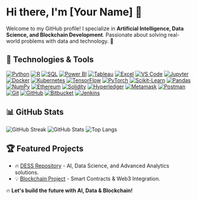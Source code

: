 # Hi there, I'm [Your Name] 👋

Welcome to my GitHub profile! I specialize in **Artificial Intelligence, Data Science, and Blockchain Development**. Passionate about solving real-world problems with data and technology. 🚀

## 🚀 Technologies & Tools

[![Python](https://img.shields.io/badge/-Python-3776AB?style=flat-square&logo=python&logoColor=white)](https://www.python.org/) [![R](https://img.shields.io/badge/-R-276DC3?style=flat-square&logo=r&logoColor=white)](https://www.r-project.org/) [![SQL](https://img.shields.io/badge/-SQL-4479A1?style=flat-square&logo=postgresql&logoColor=white)](https://www.postgresql.org/) [![Power BI](https://img.shields.io/badge/-Power%20BI-F2C811?style=flat-square&logo=powerbi&logoColor=white)](https://powerbi.microsoft.com/) [![Tableau](https://img.shields.io/badge/-Tableau-E97627?style=flat-square&logo=tableau&logoColor=white)](https://www.tableau.com/) [![Excel](https://img.shields.io/badge/-Excel-217346?style=flat-square&logo=microsoft-excel&logoColor=white)](https://www.microsoft.com/en-us/microsoft-365/excel) [![VS Code](https://img.shields.io/badge/-VS%20Code-007ACC?style=flat-square&logo=visual-studio-code&logoColor=white)](https://code.visualstudio.com/) [![Jupyter](https://img.shields.io/badge/-Jupyter-F37626?style=flat-square&logo=jupyter&logoColor=white)](https://jupyter.org/) [![Docker](https://img.shields.io/badge/-Docker-2496ED?style=flat-square&logo=docker&logoColor=white)](https://www.docker.com/) [![Kubernetes](https://img.shields.io/badge/-Kubernetes-326CE5?style=flat-square&logo=kubernetes&logoColor=white)](https://kubernetes.io/) [![TensorFlow](https://img.shields.io/badge/-TensorFlow-FF6F00?style=flat-square&logo=tensorflow&logoColor=white)](https://www.tensorflow.org/) [![PyTorch](https://img.shields.io/badge/-PyTorch-EE4C2C?style=flat-square&logo=pytorch&logoColor=white)](https://pytorch.org/) [![Scikit-Learn](https://img.shields.io/badge/-Scikit%20Learn-F7931E?style=flat-square&logo=scikitlearn&logoColor=white)](https://scikit-learn.org/) [![Pandas](https://img.shields.io/badge/-Pandas-150458?style=flat-square&logo=pandas&logoColor=white)](https://pandas.pydata.org/) [![NumPy](https://img.shields.io/badge/-NumPy-013243?style=flat-square&logo=numpy&logoColor=white)](https://numpy.org/) [![Ethereum](https://img.shields.io/badge/-Ethereum-3C3C3D?style=flat-square&logo=ethereum&logoColor=white)](https://ethereum.org/) [![Solidity](https://img.shields.io/badge/-Solidity-363636?style=flat-square&logo=solidity&logoColor=white)](https://soliditylang.org/) [![Hyperledger](https://img.shields.io/badge/-Hyperledger-2F3134?style=flat-square&logo=hyperledger&logoColor=white)](https://www.hyperledger.org/) [![Metamask](https://img.shields.io/badge/-Metamask-F6851B?style=flat-square&logo=metamask&logoColor=white)](https://metamask.io/) [![Postman](https://img.shields.io/badge/-Postman-FF6C37?style=flat-square&logo=postman&logoColor=white)](https://www.postman.com/) [![Git](https://img.shields.io/badge/-Git-F05032?style=flat-square&logo=git&logoColor=white)](https://git-scm.com/) [![GitHub](https://img.shields.io/badge/-GitHub-181717?style=flat-square&logo=github&logoColor=white)](https://github.com/) [![Bitbucket](https://img.shields.io/badge/-Bitbucket-0052CC?style=flat-square&logo=bitbucket&logoColor=white)](https://bitbucket.org/) [![Jenkins](https://img.shields.io/badge/-Jenkins-D24939?style=flat-square&logo=jenkins&logoColor=white)](https://www.jenkins.io/)

## 📊 GitHub Stats
![GitHub Streak](https://streak-stats.demolab.com/?user=your-username&theme=dark)
![GitHub Stats](https://github-readme-stats.vercel.app/api?username=your-username&show_icons=true&theme=dark)
![Top Langs](https://github-readme-stats.vercel.app/api/top-langs/?username=your-username&layout=compact&theme=dark)

## 🏆 Featured Projects
- 🔥 [DESS Repository](https://github.com/your-username/DESS) - AI, Data Science, and Advanced Analytics solutions.
- 💡 [Blockchain Project](https://github.com/your-username/Blockchain-Project) - Smart Contracts & Web3 Integration.

 
🔥 **Let's build the future with AI, Data & Blockchain!**
